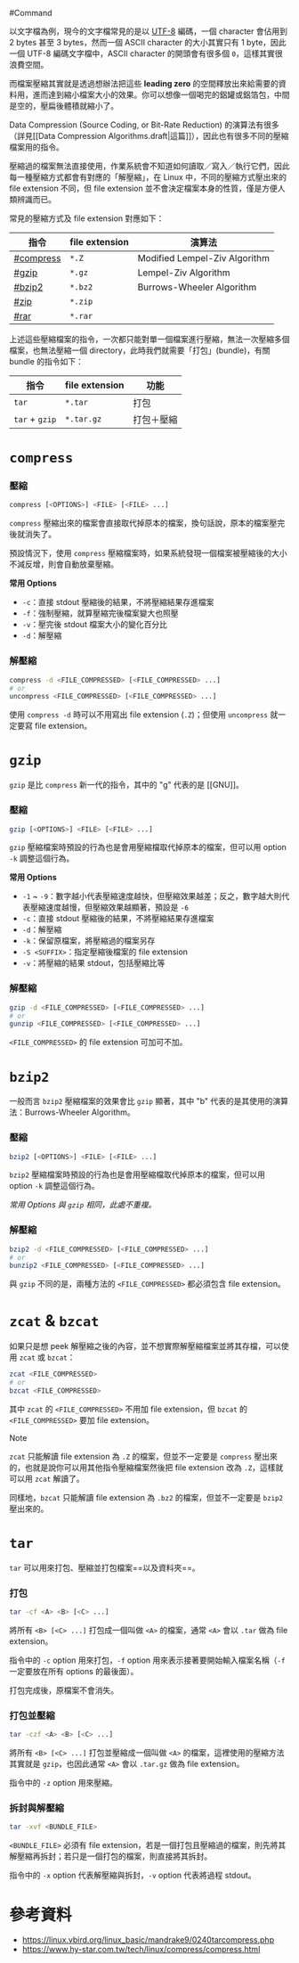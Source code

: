 #Command 

以文字檔為例，現今的文字檔常見的是以 [UTF-8](</Computer Science/Character Encoding & Decoding.md#UTF>) 編碼，一個 character 會佔用到 2 bytes 甚至 3 bytes，然而一個 ASCII character 的大小其實只有 1 byte，因此一個 UTF-8 編碼文字檔中，ASCII character 的開頭會有很多個 `0`，這樣其實很浪費空間。

而檔案壓縮其實就是透過想辦法把這些 **leading zero** 的空間釋放出來給需要的資料用，進而達到縮小檔案大小的效果。你可以想像一個喝完的鋁罐或鋁箔包，中間是空的，壓扁後體積就縮小了。

Data Compression (Source Coding, or Bit-Rate Reduction) 的演算法有很多（詳見[[Data Compression Algorithms.draft|這篇]]），因此也有很多不同的壓縮檔案用的指令。

壓縮過的檔案無法直接使用，作業系統會不知道如何讀取／寫入／執行它們，因此每一種壓縮方式都會有對應的「解壓縮」，在 Linux 中，不同的壓縮方式壓出來的 file extension 不同，但 file extension 並不會決定檔案本身的性質，僅是方便人類辨識而已。

常見的壓縮方式及 file extension 對應如下：

|指令|file extension|演算法|
|---|---|---|
|[#compress](</./Operating System/Shell/與檔案壓縮、打包相關的指令.md#compress>)|`*.Z`|Modified Lempel-Ziv Algorithm|
|[#gzip](</./Operating System/Shell/與檔案壓縮、打包相關的指令.md#gzip>)|`*.gz`|Lempel-Ziv Algorithm|
|[#bzip2](</./Operating System/Shell/與檔案壓縮、打包相關的指令.md#bzip2>)|`*.bz2`|Burrows-Wheeler Algorithm|
|[#zip](</./Operating System/Shell/與檔案壓縮、打包相關的指令.md#zip>)|`*.zip`||
|[#rar](</./Operating System/Shell/與檔案壓縮、打包相關的指令.md#rar>)|`*.rar`||

上述這些壓縮檔案的指令，一次都只能對單一個檔案進行壓縮，無法一次壓縮多個檔案，也無法壓縮一個 directory，此時我們就需要「打包」(bundle)，有關 bundle 的指令如下：

|指令|file extension|功能|
|---|---|---|
|`tar`|`*.tar`|打包|
|`tar` + `gzip`|`*.tar.gz`|打包＋壓縮|

# `compress`

### 壓縮

```bash
compress [<OPTIONS>] <FILE> [<FILE> ...]
```

`compress` 壓縮出來的檔案會直接取代掉原本的檔案，換句話說，原本的檔案壓完後就消失了。

預設情況下，使用 `compress` 壓縮檔案時，如果系統發現一個檔案被壓縮後的大小不減反增，則會自動放棄壓縮。

**常用 Options**

- `-c`：直接 stdout 壓縮後的結果，不將壓縮結果存進檔案
- `-f`：強制壓縮，就算壓縮完後檔案變大也照壓
- `-v`：壓完後 stdout 檔案大小的變化百分比
- `-d`：解壓縮

### 解壓縮

```bash
compress -d <FILE_COMPRESSED> [<FILE_COMPRESSED> ...]
# or
uncompress <FILE_COMPRESSED> [<FILE_COMPRESSED> ...]
```

使用 `compress -d` 時可以不用寫出 file extension (`.Z`)；但使用 `uncompress` 就一定要寫 file extension。

# `gzip`

`gzip` 是比 `compress` 新一代的指令，其中的 "g" 代表的是 [[GNU]]。

### 壓縮

```bash
gzip [<OPTIONS>] <FILE> [<FILE> ...]
```

`gzip` 壓縮檔案時預設的行為也是會用壓縮檔取代掉原本的檔案，但可以用 option `-k` 調整這個行為。

**常用 Options**

- `-1` ~ `-9`：數字越小代表壓縮速度越快，但壓縮效果越差；反之，數字越大則代表壓縮速度越慢，但壓縮效果越顯著，預設是 `-6`
- `-c`：直接 stdout 壓縮後的結果，不將壓縮結果存進檔案
- `-d`：解壓縮
- `-k`：保留原檔案，將壓縮過的檔案另存
- `-S <SUFFIX>`：指定壓縮後檔案的 file extension
- `-v`：將壓縮的結果 stdout，包括壓縮比等

### 解壓縮

```bash
gzip -d <FILE_COMPRESSED> [<FILE_COMPRESSED> ...]
# or
gunzip <FILE_COMPRESSED> [<FILE_COMPRESSED> ...]
```

`<FILE_COMPRESSED>` 的 file extension 可加可不加。

# `bzip2`

一般而言 `bzip2` 壓縮檔案的效果會比 `gzip` 顯著，其中 "b" 代表的是其使用的演算法：Burrows-Wheeler Algorithm。

### 壓縮

```bash
bzip2 [<OPTIONS>] <FILE> [<FILE> ...]
```

`bzip2` 壓縮檔案時預設的行為也是會用壓縮檔取代掉原本的檔案，但可以用 option `-k` 調整這個行為。

*常用 Options 與 `gzip` 相同，此處不重複。*

### 解壓縮

```bash
bzip2 -d <FILE_COMPRESSED> [<FILE_COMPRESSED> ...]
# or
bunzip2 <FILE_COMPRESSED> [<FILE_COMPRESSED> ...]
```

與 `gzip` 不同的是，兩種方法的 `<FILE_COMPRESSED>` 都必須包含 file extension。

# `zcat` & `bzcat`

如果只是想 peek 解壓縮之後的內容，並不想實際解壓縮檔案並將其存檔，可以使用 `zcat` 或 `bzcat`：

```bash
zcat <FILE_COMPRESSED>
# or
bzcat <FILE_COMPRESSED>
```

其中 `zcat` 的 `<FILE_COMPRESSED>` 不用加 file extension，但 `bzcat` 的 `<FILE_COMPRESSED>` 要加 file extension。

> [!Note]
> `zcat` 只能解讀 file extension 為 `.Z` 的檔案，但並不一定要是 `compress` 壓出來的，也就是說你可以用其他指令壓縮檔案然後把 file extension 改為 `.Z`，這樣就可以用 `zcat` 解讀了。
> 
> 同樣地，`bzcat` 只能解讀 file extension 為 `.bz2` 的檔案，但並不一定要是 `bzip2` 壓出來的。

# `tar`

`tar` 可以用來打包、壓縮並打包檔案==以及資料夾==。

### 打包

```bash
tar -cf <A> <B> [<C> ...]
```

將所有 `<B> [<C> ...]` 打包成一個叫做 `<A>` 的檔案，通常 `<A>` 會以 `.tar` 做為 file extension。

指令中的 `-c` option 用來打包，`-f` option 用來表示接著要開始輸入檔案名稱（`-f` 一定要放在所有 options 的最後面）。

打包完成後，原檔案不會消失。

### 打包並壓縮

```bash
tar -czf <A> <B> [<C> ...]
```

將所有 `<B> [<C> ...]` 打包並壓縮成一個叫做 `<A>` 的檔案，這裡使用的壓縮方法其實就是 `gzip`，也因此通常 `<A>` 會以 `.tar.gz` 做為 file extension。

指令中的 `-z` option 用來壓縮。

### 拆封與解壓縮

```bash
tar -xvf <BUNDLE_FILE>
```

`<BUNDLE_FILE>` 必須有 file extension，若是一個打包且壓縮過的檔案，則先將其解壓縮再拆封；若只是一個打包的檔案，則直接將其拆封。

指令中的 `-x` option 代表解壓縮與拆封，`-v` option 代表將過程 stdout。

# 參考資料

- <https://linux.vbird.org/linux_basic/mandrake9/0240tarcompress.php>
- <https://www.hy-star.com.tw/tech/linux/compress/compress.html>
